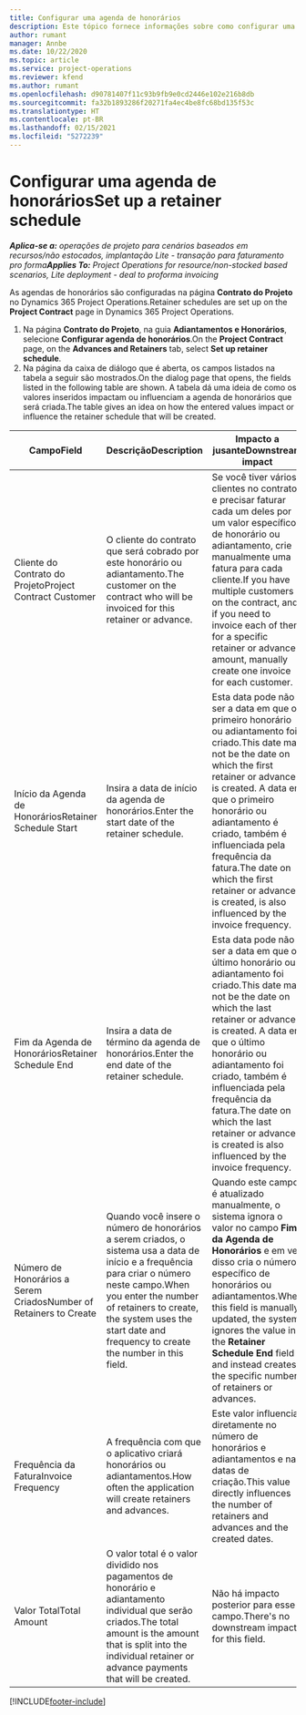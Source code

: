 ```yaml
---
title: Configurar uma agenda de honorários
description: Este tópico fornece informações sobre como configurar uma agenda de honorários no Project Operations.
author: rumant
manager: Annbe
ms.date: 10/22/2020
ms.topic: article
ms.service: project-operations
ms.reviewer: kfend
ms.author: rumant
ms.openlocfilehash: d90781407f11c93b9fb9e0cd2446e102e216b8db
ms.sourcegitcommit: fa32b1893286f20271fa4ec4be8fc68bd135f53c
ms.translationtype: HT
ms.contentlocale: pt-BR
ms.lasthandoff: 02/15/2021
ms.locfileid: "5272239"
---
```

# <a name="set-up-a-retainer-schedule"></a><span data-ttu-id="a1efc-103">Configurar uma agenda de honorários</span><span class="sxs-lookup"><span data-stu-id="a1efc-103">Set up a retainer schedule</span></span>

<span data-ttu-id="a1efc-104">_**Aplica-se a:** operações de projeto para cenários baseados em recursos/não estocados, implantação Lite - transação para faturamento pro forma_</span><span class="sxs-lookup"><span data-stu-id="a1efc-104">_**Applies To:** Project Operations for resource/non-stocked based scenarios, Lite deployment - deal to proforma invoicing_</span></span>

<span data-ttu-id="a1efc-105">As agendas de honorários são configuradas na página **Contrato do Projeto** no Dynamics 365 Project Operations.</span><span class="sxs-lookup"><span data-stu-id="a1efc-105">Retainer schedules are set up on the **Project Contract** page in Dynamics 365 Project Operations.</span></span>

1. <span data-ttu-id="a1efc-106">Na página **Contrato do Projeto**, na guia **Adiantamentos e Honorários**, selecione **Configurar agenda de honorários**.</span><span class="sxs-lookup"><span data-stu-id="a1efc-106">On the **Project Contract** page, on the **Advances and Retainers** tab, select **Set up retainer schedule**.</span></span>
2. <span data-ttu-id="a1efc-107">Na página da caixa de diálogo que é aberta, os campos listados na tabela a seguir são mostrados.</span><span class="sxs-lookup"><span data-stu-id="a1efc-107">On the dialog page that opens, the fields listed in the following table are shown.</span></span> <span data-ttu-id="a1efc-108">A tabela dá uma ideia de como os valores inseridos impactam ou influenciam a agenda de honorários que será criada.</span><span class="sxs-lookup"><span data-stu-id="a1efc-108">The table gives an idea on how the entered values impact or influence the retainer schedule that will be created.</span></span>

| <span data-ttu-id="a1efc-109">Campo</span><span class="sxs-lookup"><span data-stu-id="a1efc-109">Field</span></span> | <span data-ttu-id="a1efc-110">Descrição</span><span class="sxs-lookup"><span data-stu-id="a1efc-110">Description</span></span> | <span data-ttu-id="a1efc-111">Impacto a jusante</span><span class="sxs-lookup"><span data-stu-id="a1efc-111">Downstream impact</span></span> |
| --- | --- | --- |
| <span data-ttu-id="a1efc-112">Cliente do Contrato do Projeto</span><span class="sxs-lookup"><span data-stu-id="a1efc-112">Project Contract Customer</span></span> | <span data-ttu-id="a1efc-113">O cliente do contrato que será cobrado por este honorário ou adiantamento.</span><span class="sxs-lookup"><span data-stu-id="a1efc-113">The customer on the contract who will be invoiced for this retainer or advance.</span></span> | <span data-ttu-id="a1efc-114">Se você tiver vários clientes no contrato e precisar faturar cada um deles por um valor específico de honorário ou adiantamento, crie manualmente uma fatura para cada cliente.</span><span class="sxs-lookup"><span data-stu-id="a1efc-114">If you have multiple customers on the contract, and if you need to invoice each of them for a specific retainer or advance amount, manually create one invoice for each customer.</span></span> |
| <span data-ttu-id="a1efc-115">Início da Agenda de Honorários</span><span class="sxs-lookup"><span data-stu-id="a1efc-115">Retainer Schedule Start</span></span> | <span data-ttu-id="a1efc-116">Insira a data de início da agenda de honorários.</span><span class="sxs-lookup"><span data-stu-id="a1efc-116">Enter the start date of the retainer schedule.</span></span> | <span data-ttu-id="a1efc-117">Esta data pode não ser a data em que o primeiro honorário ou adiantamento foi criado.</span><span class="sxs-lookup"><span data-stu-id="a1efc-117">This date may not be the date on which the first retainer or advance is created.</span></span> <span data-ttu-id="a1efc-118">A data em que o primeiro honorário ou adiantamento é criado, também é influenciada pela frequência da fatura.</span><span class="sxs-lookup"><span data-stu-id="a1efc-118">The date on which the first retainer or advance is created, is also influenced by the invoice frequency.</span></span> |
| <span data-ttu-id="a1efc-119">Fim da Agenda de Honorários</span><span class="sxs-lookup"><span data-stu-id="a1efc-119">Retainer Schedule End</span></span> | <span data-ttu-id="a1efc-120">Insira a data de término da agenda de honorários.</span><span class="sxs-lookup"><span data-stu-id="a1efc-120">Enter the end date of the retainer schedule.</span></span> | <span data-ttu-id="a1efc-121">Esta data pode não ser a data em que o último honorário ou adiantamento foi criado.</span><span class="sxs-lookup"><span data-stu-id="a1efc-121">This date may not be the date on which the last retainer or advance is created.</span></span> <span data-ttu-id="a1efc-122">A data em que o último honorário ou adiantamento foi criado, também é influenciada pela frequência da fatura.</span><span class="sxs-lookup"><span data-stu-id="a1efc-122">The date on which the last retainer or advance is created is also influenced by the invoice frequency.</span></span> |
| <span data-ttu-id="a1efc-123">Número de Honorários a Serem Criados</span><span class="sxs-lookup"><span data-stu-id="a1efc-123">Number of Retainers to Create</span></span> | <span data-ttu-id="a1efc-124">Quando você insere o número de honorários a serem criados, o sistema usa a data de início e a frequência para criar o número neste campo.</span><span class="sxs-lookup"><span data-stu-id="a1efc-124">When you enter the number of retainers to create, the system uses the start date and frequency to create the number in this field.</span></span> | <span data-ttu-id="a1efc-125">Quando este campo é atualizado manualmente, o sistema ignora o valor no campo **Fim da Agenda de Honorários** e em vez disso cria o número específico de honorários ou adiantamentos.</span><span class="sxs-lookup"><span data-stu-id="a1efc-125">When this field is manually updated, the system ignores the value in the **Retainer Schedule End** field and instead creates the specific number of retainers or advances.</span></span> |
| <span data-ttu-id="a1efc-126">Frequência da Fatura</span><span class="sxs-lookup"><span data-stu-id="a1efc-126">Invoice Frequency</span></span> | <span data-ttu-id="a1efc-127">A frequência com que o aplicativo criará honorários ou adiantamentos.</span><span class="sxs-lookup"><span data-stu-id="a1efc-127">How often the application will create retainers and advances.</span></span> | <span data-ttu-id="a1efc-128">Este valor influencia diretamente no número de honorários e adiantamentos e nas datas de criação.</span><span class="sxs-lookup"><span data-stu-id="a1efc-128">This value directly influences the number of retainers and advances and the created dates.</span></span> |
| <span data-ttu-id="a1efc-129">Valor Total</span><span class="sxs-lookup"><span data-stu-id="a1efc-129">Total Amount</span></span> | <span data-ttu-id="a1efc-130">O valor total é o valor dividido nos pagamentos de honorário e adiantamento individual que serão criados.</span><span class="sxs-lookup"><span data-stu-id="a1efc-130">The total amount is the amount that is split into the individual retainer or advance payments that will be created.</span></span> | <span data-ttu-id="a1efc-131">Não há impacto posterior para esse campo.</span><span class="sxs-lookup"><span data-stu-id="a1efc-131">There's no downstream impact for this field.</span></span> |


[!INCLUDE[footer-include](../../includes/footer-banner.md)]